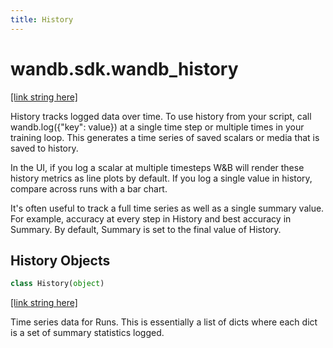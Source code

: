 ```yaml
---
title: History
---
```


<a name="wandb.sdk.wandb_history"></a>
# wandb.sdk.wandb\_history

[[link string here]](https://github.com/wandb/client/blob/fb5e96d790f1aedcb1f074195e0f7e2209ddc90a/wandb/sdk/wandb_history.py#L3)

History tracks logged data over time. To use history from your script, call
wandb.log({"key": value}) at a single time step or multiple times in your
training loop. This generates a time series of saved scalars or media that is
saved to history.

In the UI, if you log a scalar at multiple timesteps W&B will render these
history metrics as line plots by default. If you log a single value in history,
compare across runs with a bar chart.

It's often useful to track a full time series as well as a single summary value.
For example, accuracy at every step in History and best accuracy in Summary.
By default, Summary is set to the final value of History.

<a name="wandb.sdk.wandb_history.History"></a>
## History Objects

```python
class History(object)
```

[[link string here]](https://github.com/wandb/client/blob/fb5e96d790f1aedcb1f074195e0f7e2209ddc90a/wandb/sdk/wandb_history.py#L23)

Time series data for Runs. This is essentially a list of dicts where each
dict is a set of summary statistics logged.


